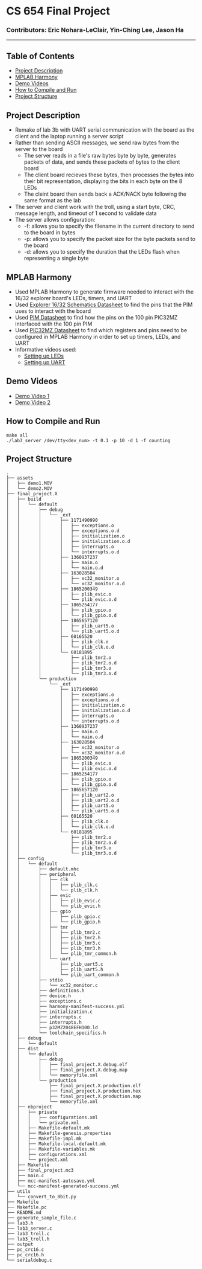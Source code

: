 # CS 654 Final Project

### Contributors: Eric Nohara-LeClair, Yin-Ching Lee, Jason Ha

---

## Table of Contents

- [Project Description](#project-description)
- [MPLAB Harmony](#mplab-harmony)
- [Demo Videos](#demo-videos)
- [How to Compile and Run](#how-to-compile-and-run)
- [Project Structure](#project-structure)

## Project Description

- Remake of lab 3b with UART serial communication with the board as the client and the laptop running a server script
- Rather than sending ASCII messages, we send raw bytes from the server to the board
  - The server reads in a file's raw bytes byte by byte, generates packets of data, and sends these packets of bytes to the client board
  - The client board recieves these bytes, then processes the bytes into their bit representation, displaying the bits in each byte on the 8 LEDs
  - The cleint board then sends back a ACK/NACK byte following the same format as the lab
- The server and client work with the troll, using a start byte, CRC, message length, and timeout of 1 second to validate data
- The server allows configuration:
  - -f: allows you to specify the filename in the current directory to send to the board in bytes
  - -p: allows you to specify the packet size for the byte packets send to the board
  - -d: allows you to specify the duration that the LEDs flash when representing a single byte

## MPLAB Harmony

- Used MPLAB Harmony to generate firmware needed to interact with the 16/32 explorer board's LEDs, timers, and UART
- Used [Explorer 16/32 Schematics Datasheet](https://ww1.microchip.com/downloads/aemDocuments/documents/OTH/ProductDocuments/BoardDesignFiles/Explorer_16_32_Schematics_R6_3.pdf) to find the pins that the PIM uses to interact with the board
- Used [PIM Datasheet](https://ww1.microchip.com/downloads/aemDocuments/documents/OTH/ProductDocuments/Brochures/50002359A.pdf) to find how the pins on the 100 pin PIC32MZ interfaced with the 100 pin PIM
- Used [PIC32MZ Datasheet](https://www.mouser.com/datasheet/2/268/PIC32MZ_Embedded_Connectivity_with_Floating_Point_-3314567.pdf) to find which registers and pins need to be configured in MPLAB Harmony in order to set up timers, LEDs, and UART
- Informative videos used:
  - [Setting up LEDs](https://www.youtube.com/watch?v=dZkVQvZ6C1s&ab_channel=Nezbrun)
  - [Setting up UART](https://www.youtube.com/watch?v=k_dsdO2kWgg&t=87s&ab_channel=Nezbrun)

## Demo Videos

- [Demo Video 1](./assets/demo1.MOV)
- [Demo Video 2](./assets/demo2.MOV)

## How to Compile and Run

```
make all
./lab3_server /dev/tty<dev_num> -t 0.1 -p 10 -d 1 -f counting
```

## Project Structure

```
.
├── assets
│   ├── demo1.MOV
│   └── demo2.MOV
├── final_project.X
│   ├── build
│   │   └── default
│   │       ├── debug
│   │       │   └── _ext
│   │       │       ├── 1171490990
│   │       │       │   ├── exceptions.o
│   │       │       │   ├── exceptions.o.d
│   │       │       │   ├── initialization.o
│   │       │       │   ├── initialization.o.d
│   │       │       │   ├── interrupts.o
│   │       │       │   └── interrupts.o.d
│   │       │       ├── 1360937237
│   │       │       │   ├── main.o
│   │       │       │   └── main.o.d
│   │       │       ├── 163028504
│   │       │       │   ├── xc32_monitor.o
│   │       │       │   └── xc32_monitor.o.d
│   │       │       ├── 1865200349
│   │       │       │   ├── plib_evic.o
│   │       │       │   └── plib_evic.o.d
│   │       │       ├── 1865254177
│   │       │       │   ├── plib_gpio.o
│   │       │       │   └── plib_gpio.o.d
│   │       │       ├── 1865657120
│   │       │       │   ├── plib_uart5.o
│   │       │       │   └── plib_uart5.o.d
│   │       │       ├── 60165520
│   │       │       │   ├── plib_clk.o
│   │       │       │   └── plib_clk.o.d
│   │       │       └── 60181895
│   │       │           ├── plib_tmr2.o
│   │       │           ├── plib_tmr2.o.d
│   │       │           ├── plib_tmr3.o
│   │       │           └── plib_tmr3.o.d
│   │       └── production
│   │           └── _ext
│   │               ├── 1171490990
│   │               │   ├── exceptions.o
│   │               │   ├── exceptions.o.d
│   │               │   ├── initialization.o
│   │               │   ├── initialization.o.d
│   │               │   ├── interrupts.o
│   │               │   └── interrupts.o.d
│   │               ├── 1360937237
│   │               │   ├── main.o
│   │               │   └── main.o.d
│   │               ├── 163028504
│   │               │   ├── xc32_monitor.o
│   │               │   └── xc32_monitor.o.d
│   │               ├── 1865200349
│   │               │   ├── plib_evic.o
│   │               │   └── plib_evic.o.d
│   │               ├── 1865254177
│   │               │   ├── plib_gpio.o
│   │               │   └── plib_gpio.o.d
│   │               ├── 1865657120
│   │               │   ├── plib_uart2.o
│   │               │   ├── plib_uart2.o.d
│   │               │   ├── plib_uart5.o
│   │               │   └── plib_uart5.o.d
│   │               ├── 60165520
│   │               │   ├── plib_clk.o
│   │               │   └── plib_clk.o.d
│   │               └── 60181895
│   │                   ├── plib_tmr2.o
│   │                   ├── plib_tmr2.o.d
│   │                   ├── plib_tmr3.o
│   │                   └── plib_tmr3.o.d
│   ├── config
│   │   └── default
│   │       ├── default.mhc
│   │       ├── peripheral
│   │       │   ├── clk
│   │       │   │   ├── plib_clk.c
│   │       │   │   └── plib_clk.h
│   │       │   ├── evic
│   │       │   │   ├── plib_evic.c
│   │       │   │   └── plib_evic.h
│   │       │   ├── gpio
│   │       │   │   ├── plib_gpio.c
│   │       │   │   └── plib_gpio.h
│   │       │   ├── tmr
│   │       │   │   ├── plib_tmr2.c
│   │       │   │   ├── plib_tmr2.h
│   │       │   │   ├── plib_tmr3.c
│   │       │   │   ├── plib_tmr3.h
│   │       │   │   └── plib_tmr_common.h
│   │       │   └── uart
│   │       │       ├── plib_uart5.c
│   │       │       ├── plib_uart5.h
│   │       │       └── plib_uart_common.h
│   │       ├── stdio
│   │       │   └── xc32_monitor.c
│   │       ├── definitions.h
│   │       ├── device.h
│   │       ├── exceptions.c
│   │       ├── harmony-manifest-success.yml
│   │       ├── initialization.c
│   │       ├── interrupts.c
│   │       ├── interrupts.h
│   │       ├── p32MZ2048EFH100.ld
│   │       └── toolchain_specifics.h
│   ├── debug
│   │   └── default
│   ├── dist
│   │   └── default
│   │       ├── debug
│   │       │   ├── final_project.X.debug.elf
│   │       │   ├── final_project.X.debug.map
│   │       │   └── memoryfile.xml
│   │       └── production
│   │           ├── final_project.X.production.elf
│   │           ├── final_project.X.production.hex
│   │           ├── final_project.X.production.map
│   │           └── memoryfile.xml
│   ├── nbproject
│   │   ├── private
│   │   │   ├── configurations.xml
│   │   │   └── private.xml
│   │   ├── Makefile-default.mk
│   │   ├── Makefile-genesis.properties
│   │   ├── Makefile-impl.mk
│   │   ├── Makefile-local-default.mk
│   │   ├── Makefile-variables.mk
│   │   ├── configurations.xml
│   │   └── project.xml
│   ├── Makefile
│   ├── final_project.mc3
│   ├── main.c
│   ├── mcc-manifest-autosave.yml
│   └── mcc-manifest-generated-success.yml
├── utils
│   └── convert_to_8bit.py
├── Makefile
├── Makefile.pc
├── README.md
├── generate_sample_file.c
├── lab3.h
├── lab3_server.c
├── lab3_troll.c
├── lab3_troll.h
├── output
├── pc_crc16.c
├── pc_crc16.h
└── serialdebug.c
```
